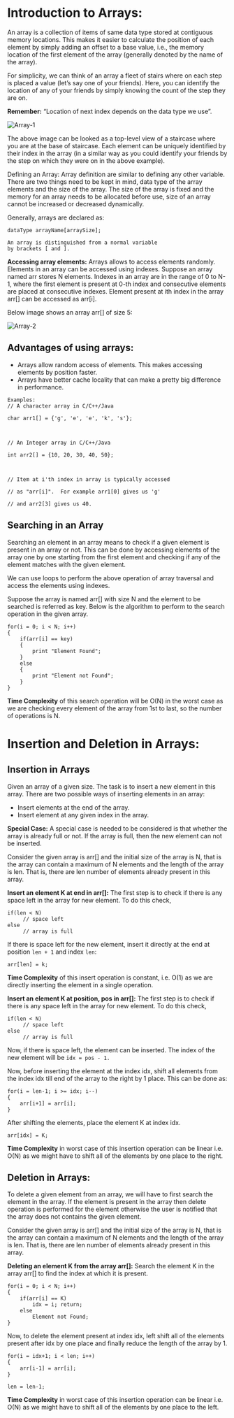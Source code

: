 # Introduction to Arrays:  
  
An array is a collection of items of same data type stored at contiguous memory locations. This makes it easier to calculate the position of each element by simply adding an offset to a base value, i.e., the memory location of the first element of the array (generally denoted by the name of the array).  

For simplicity, we can think of an array a fleet of stairs where on each step is placed a value (let’s say one of your friends). Here, you can identify the location of any of your friends by simply knowing the count of the step they are on.  

**Remember:** “Location of next index depends on the data type we use”.  

![Array-1](https://github.com/absognety/DSA-GeeksClasses/blob/master/Arrays/array-1.png "Array 1")  

The above image can be looked as a top-level view of a staircase where you are at the base of staircase. Each element can be uniquely identified by their index in the array (in a similar way as you could identify your friends by the step on which they were on in the above example).  

Defining an Array: Array definition are similar to defining any other variable. There are two things need to be kept in mind, data type of the array elements and the size of the array. The size of the array is fixed and the memory for an array needs to be allocated before use, size of an array cannot be increased or decreased dynamically.  

Generally, arrays are declared as:  

```
dataType arrayName[arraySize];

An array is distinguished from a normal variable 
by brackets [ and ].
```  

**Accessing array elements:** Arrays allows to access elements randomly. Elements in an array can be accessed using indexes. Suppose an array named arr stores N elements. Indexes in an array are in the range of 0 to N-1, where the first element is present at 0-th index and consecutive elements are placed at consecutive indexes. Element present at ith index in the array arr[] can be accessed as arr[i].  

Below image shows an array arr[] of size 5:  

![Array-2](https://github.com/absognety/DSA-GeeksClasses/blob/master/Arrays/Array-2.jpg "Array 2")  

## Advantages of using arrays:  
+ Arrays allow random access of elements. This makes accessing elements by position faster.  
+ Arrays have better cache locality that can make a pretty big difference in performance.  

```
Examples:
// A character array in C/C++/Java

char arr1[] = {'g', 'e', 'e', 'k', 's'};



// An Integer array in C/C++/Java

int arr2[] = {10, 20, 30, 40, 50};



// Item at i'th index in array is typically accessed

// as "arr[i]".  For example arr1[0] gives us 'g'

// and arr2[3] gives us 40.
```  
## Searching in an Array

Searching an element in an array means to check if a given element is present in an array or not. This can be done by accessing elements of the array one by one starting from the first element and checking if any of the element matches with the given element.  

We can use loops to perform the above operation of array traversal and access the elements using indexes.  

Suppose the array is named arr[] with size N and the element to be searched is referred as key. Below is the algorithm to perform to the search operation in the given array.  

```
for(i = 0; i < N; i++)
{
    if(arr[i] == key)
    { 
        print "Element Found";
    }
    else
    {
        print "Element not Found";
    }
}
```
**Time Complexity** of this search operation will be O(N) in the worst case as we are checking every element of the array from 1st to last, so the number of operations is N.  


# Insertion and Deletion in Arrays:  
## Insertion in Arrays
Given an array of a given size. The task is to insert a new element in this array. There are two possible ways of inserting elements in an array:  
+ Insert elements at the end of the array.  
+ Insert element at any given index in the array.  

**Special Case:** A special case is needed to be considered is that whether the array is already full or not. If the array is full, then the new element can not be inserted.  

Consider the given array is arr[] and the initial size of the array is N, that is the array can contain a maximum of N elements and the length of the array is len. That is, there are len number of elements already present in this array.

**Insert an element K at end in arr[]:** The first step is to check if there is any space left in the array for new element. To do this check,  
```
if(len < N)
     // space left
else
     // array is full
```
If there is space left for the new element, insert it directly at the end at position `len + 1` and index `len`:  
```
arr[len] = k;
```

**Time Complexity** of this insert operation is constant, i.e. O(1) as we are directly inserting the element in a single operation.  

**Insert an element K at position, pos in arr[]:** The first step is to check if there is any space left in the array for new element. To do this check,  
```
if(len < N)
     // space left
else
     // array is full
```
Now, if there is space left, the element can be inserted. The index of the new element will be `idx = pos - 1.`  

Now, before inserting the element at the index idx, shift all elements from the index idx till end of the array to the right by 1 place. This can be done as:  
```
for(i = len-1; i >= idx; i--)
{
    arr[i+1] = arr[i];
}
```
After shifting the elements, place the element K at index idx.  
```
arr[idx] = K;
```
**Time Complexity** in worst case of this insertion operation can be linear i.e. O(N) as we might have to shift all of the elements by one place to the right.  

## Deletion in Arrays:  

To delete a given element from an array, we will have to first search the element in the array. If the element is present in the array then delete operation is performed for the element otherwise the user is notified that the array does not contains the given element.  

Consider the given array is arr[] and the initial size of the array is N, that is the array can contain a maximum of N elements and the length of the array is len. That is, there are len number of elements already present in this array.  

**Deleting an element K from the array arr[]:** Search the element K in the array arr[] to find the index at which it is present.  

```
for(i = 0; i < N; i++)
{
    if(arr[i] == K)
        idx = i; return;
    else
        Element not Found;
}
```  

Now, to delete the element present at index idx, left shift all of the elements present after idx by one place and finally reduce the length of the array by 1.  

```
for(i = idx+1; i < len; i++)
{
    arr[i-1] = arr[i];
}

len = len-1;
```
**Time Complexity** in worst case of this insertion operation can be linear i.e. O(N) as we might have to shift all of the elements by one place to the left.  
